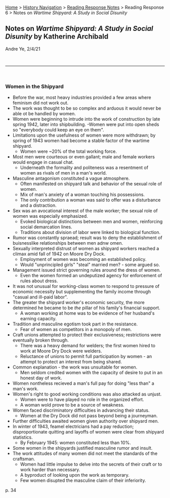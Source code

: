 [Home](https://andre-ye.github.io) > [History Navigation](https://andre-ye.github.io/history/history_navigation) > [Reading Response Notes](https://andre-ye.github.io/history/history_navigation#weekly-reading-responses) > Reading Response 6 > Notes on *Wartime Shipyard: A Study in Social Disunity*

## Notes on *Wartime Shipyard: A Study in Social Disunity* by Katherine Archibald
Andre Ye, 2/4/21

<br>

---

<br>

### Women in the Shipyard
- Before the war, most heavy industries provided a few areas where feminism did not work out.
- The work was thought to be so complex and arduous it would never be able ot be handled by women.
- Women were beginning to intrude into the work of construction by late spring 1942, later into shipbuilding.
-Women were put into open sheds so "everybody could keep an eye on them".
- Limitations upon the usefulness of women were more withdrawn; by spring of 1943 women had become a stable factor of the wartime shipyard.
  - Women were ~20% of the total working force.
- Most men were courteous or even gallant; male and female workers would engage in casual chat.
  - Underneath the formality and politeness was a resentment of women as rivals of men in a man's world.
- Masculine antagonism constituted a vague atmosphere.
  - Often manifested on shipyard talk and behavior of the sexual role of women.
  - Mix of man's anxiety of a woman touching his possessions.
  - The only contribution a woman was said to offer was a disturbance and a distraction.
- Sex was an avocational interest of the male worker; the sexual role of women was especially emphasized.
  - Evoked biological distinctions between men and women, reinforcing social demarcation lines.
  - Traditions about division of labor were linked to biological function.
- Rumor was constantly spraead; result was to deny the establishment of buisnesslike relationships between men adnw omen.
- Sexually interpreted distrust of women as shipyard workers reached a climax amid fall of 1942 on Moore Dry Dock.
  - Employment of women was becoming an established policy.
  - Would "unprincipled girls" "steal" married men? - some argued so.
- Management issued strict governing rules around the dress of women.
  - Even the women formed an undeputized agency for enforcement of rules about dress.
- It was not unusual for working-class women to respond to pressure of economic necessity but supplementing the family income through "casual and ill-paid labor".
- The greater the shipyard worker's economic security, the more determined he became to be *the* pillar of his family's financial support.
  - A woman working at home was to be evidence of her husband's earning capacity.
- Tradition and masculine egotism took part in the resistance.
  - Fear of women as competitors in a monopoly of men.
- Craft unions attempted to protect their exclusiveness; restrictions were eventually broken through.
  - There was a heavy demand for welders; the first women hired to work at Moore Dry Dock were welders.
  - Reluctance of unions to permit full participation by women - an attempt to protect an interest from being shared.
- Common explanation - the work was unsuitable for women.
  - Men seldom credited women with the capacity of desire to put in an honest day of work.
- Women nontheless recieved a man's full pay for doing "less than" a man's work.
- Women's right to good working conditions was also attacked as unjust.
  - Women were to have played no role in the organized effort.
  - A woman wold prove to be a source of weakness.
- Women faced discriminatory difficulties in advancing their status.
  - Women at the Dry Dock did not pass beyond being a journeyman.
- Further difficulties awaited women given authority over shipyard men.
- In winter of 1943, feamel electricians had a pay reduction; disproportionate quitting and layoffs of women were clear from shipyard statistics.
  - By February 1945: women constituted less than 10%.
- Some women in the shipyards justified masculine rumor and insult.
- The work attitudes of many women did not meet the standards of the craftsman.
  - Women had little impulse to delve into the secrets of their craft or to work harder than necessary.
  - A byproduct of looking upon the work as temporary.
  - Few women disupted the masculine claim of their inferiority.

p. 34





































